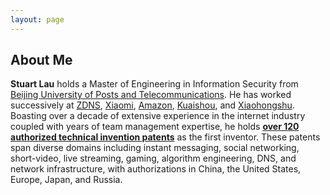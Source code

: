 ```yaml
---
layout: page
---
```


## About Me
<div class="en post-container">
    <p>
       <strong>Stuart Lau</strong> holds a Master of Engineering in Information Security from <a href="https://www.bupt.edu.cn">Beijing University of Posts and Telecommunications</a>. He has worked successively at <a href="https://www.zdns.cn/">ZDNS</a>,
       <a href="https://www.xiaomi.com">Xiaomi</a>, <a href="https://www.amazon.com">Amazon</a>, <a href="https://www.kuaishou.com">Kuaishou</a>, and <a href="https://www.xiaohongshu.com">Xiaohongshu</a>.
       Boasting over a decade of extensive experience in the internet industry coupled with years of team management expertise, he holds <strong><a href="https://stuartlau.github.io/archive/?tag=Patent">over 120 authorized technical invention patents</a></strong> as the first inventor. These patents span diverse domains including instant messaging, social networking, short-video, live streaming, gaming, algorithm engineering, DNS, and network infrastructure, with authorizations in China, the United States, Europe, Japan, and Russia.
    </p>



</div>